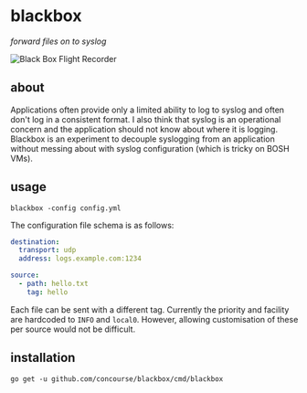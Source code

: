 # blackbox

*forward files on to syslog*

![Black Box Flight Recorder](http://i.imgur.com/sCSNdzU.jpg)

## about

Applications often provide only a limited ability to log to syslog and often
don't log in a consistent format. I also think that syslog is an operational
concern and the application should not know about where it is logging. Blackbox
is an experiment to decouple syslogging from an application without messing
about with syslog configuration (which is tricky on BOSH VMs).

## usage

```
blackbox -config config.yml
```

The configuration file schema is as follows:

``` yaml
destination:
  transport: udp
  address: logs.example.com:1234

source:
  - path: hello.txt
    tag: hello
```

Each file can be sent with a different tag. Currently the priority and facility
are hardcoded to `INFO` and `local0`. However, allowing customisation of these
per source would not be difficult.

## installation

```
go get -u github.com/concourse/blackbox/cmd/blackbox
```
